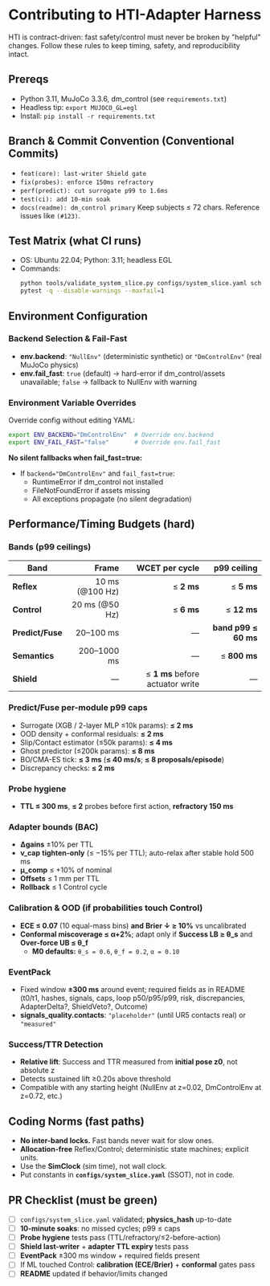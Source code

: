 # Contributing to HTI-Adapter Harness

HTI is contract-driven: fast safety/control must never be broken by "helpful" changes. Follow these rules to keep timing, safety, and reproducibility intact.

## Prereqs
- Python 3.11, MuJoCo 3.3.6, dm_control (see `requirements.txt`)
- Headless tip: `export MUJOCO_GL=egl`
- Install: `pip install -r requirements.txt`

## Branch & Commit Convention (Conventional Commits)
- `feat(core): last-writer Shield gate`
- `fix(probes): enforce 150ms refractory`
- `perf(predict): cut surrogate p99 to 1.6ms`
- `test(ci): add 10-min soak`
- `docs(readme): dm_control primary`
Keep subjects ≤ 72 chars. Reference issues like `(#123)`.

## Test Matrix (what CI runs)
- OS: Ubuntu 22.04; Python: 3.11; headless EGL
- Commands:
  ```bash
  python tools/validate_system_slice.py configs/system_slice.yaml schemas/system_slice.schema.json
  pytest -q --disable-warnings --maxfail=1
  ```

## Environment Configuration

### Backend Selection & Fail-Fast
- **env.backend**: `"NullEnv"` (deterministic synthetic) or `"DmControlEnv"` (real MuJoCo physics)
- **env.fail_fast**: `true` (default) → hard-error if dm_control/assets unavailable; `false` → fallback to NullEnv with warning

### Environment Variable Overrides
Override config without editing YAML:
```bash
export ENV_BACKEND="DmControlEnv"  # Override env.backend
export ENV_FAIL_FAST="false"       # Override env.fail_fast
```

**No silent fallbacks when fail_fast=true:**
- If `backend="DmControlEnv"` and `fail_fast=true`:
  - RuntimeError if dm_control not installed
  - FileNotFoundError if assets missing
  - All exceptions propagate (no silent degradation)

## Performance/Timing Budgets (hard)

### Bands (p99 ceilings)

| Band | Frame | WCET per cycle | p99 ceiling |
|---|---:|---:|---:|
| **Reflex** | 10 ms (@100 Hz) | ≤ **2 ms** | ≤ **5 ms** |
| **Control** | 20 ms (@50 Hz) | ≤ **6 ms** | ≤ **12 ms** |
| **Predict/Fuse** | 20–100 ms | — | **band p99 ≤ 60 ms** |
| **Semantics** | 200–1000 ms | — | ≤ **800 ms** |
| **Shield** | — | ≤ **1 ms** before actuator write | — |

### Predict/Fuse per-module p99 caps
- Surrogate (XGB / 2-layer MLP ≤10k params): **≤ 2 ms**
- OOD density + conformal residuals: **≤ 2 ms**
- Slip/Contact estimator (≤50k params): **≤ 4 ms**
- Ghost predictor (≤200k params): **≤ 8 ms**
- BO/CMA-ES tick: **≤ 3 ms** (**≤ 40 ms/s**; **≤ 8 proposals/episode**)
- Discrepancy checks: **≤ 2 ms**

### Probe hygiene
- **TTL ≤ 300 ms**, **≤ 2** probes before first action, **refractory 150 ms**

### Adapter bounds (BAC)
- **Δgains** ±10% per TTL
- **v_cap** **tighten-only** (≤ −15% per TTL); auto-relax after stable hold 500 ms
- **μ_comp** ≤ +10% of nominal
- **Offsets** ≤ 1 mm per TTL
- **Rollback** ≤ 1 Control cycle

### Calibration & OOD (if probabilities touch Control)
- **ECE ≤ 0.07** (10 equal-mass bins) **and** **Brier ↓ ≥ 10%** vs uncalibrated
- **Conformal miscoverage ≤ α+2%**; adapt only if **Success LB ≥ θ_s** and **Over-force UB ≤ θ_f**
  - **M0 defaults:** `θ_s = 0.6`, `θ_f = 0.2`, `α = 0.10`

### EventPack
- Fixed window **±300 ms** around event; required fields as in README (t0/t1, hashes, signals, caps, loop p50/p95/p99, risk, discrepancies, AdapterDelta?, ShieldVeto?, Outcome)
- **signals_quality.contacts**: `"placeholder"` (until UR5 contacts real) or `"measured"`

### Success/TTR Detection
- **Relative lift**: Success and TTR measured from **initial pose z0**, not absolute z
- Detects sustained lift ≥0.20s above threshold
- Compatible with any starting height (NullEnv at z=0.02, DmControlEnv at z=0.72, etc.)

## Coding Norms (fast paths)
- **No inter-band locks.** Fast bands never wait for slow ones.
- **Allocation-free** Reflex/Control; deterministic state machines; explicit units.
- Use the **SimClock** (sim time), not wall clock.
- Put constants in **`configs/system_slice.yaml`** (SSOT), not in code.

## PR Checklist (must be green)
- [ ] `configs/system_slice.yaml` validated; **physics_hash** up-to-date
- [ ] **10-minute soaks**: no missed cycles; p99 ≤ caps
- [ ] **Probe hygiene** tests pass (TTL/refractory/≤2-before-action)
- [ ] **Shield last-writer** + **adapter TTL expiry** tests pass
- [ ] **EventPack** ±300 ms window + required fields present
- [ ] If ML touched Control: **calibration (ECE/Brier)** + **conformal** gates pass
- [ ] **README** updated if behavior/limits changed

